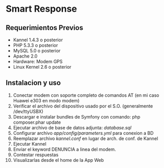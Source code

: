 Smart Response
===============

## Requerimientos Previos
- Kannel 1.4.3 o posterior
- PHP 5.3.3 o posterior
- MySQL 5.0 o posterior
- Apache 2.0
- Hardware: Modem GPS
- Linux Kernel 2.6 o posterior

## Instalacion y uso
1. Conectar modem con soporte completo de comandos AT (en mi caso Huawei e303 en modo modem)
2. Verificar el archivo del dispositivo usado por el S.O. (generalmente /dev/ttyUSBX)
3. Descargar e instalar bundles de Symfony con comando: php composer.phar update
4. Ejecutar archivo de base de datos adjunta: _database.sql_
5. Configurar archivo _app/config/parameters.yml_ para conexion a BD
6. Reemplazar archivo _kannel.conf_ en lugar de arch. de conf. de Kannel
7. Ejecutar Kannel
8. Enviar el keyword DENUNCIA a linea del modem.
9. Contestar respuestas
10. Visualizarlas desde el home de la App Web